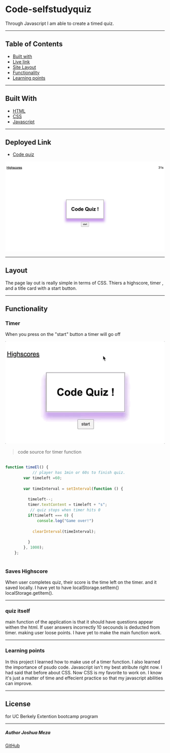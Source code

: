 # Code-selfstudyquiz

Through Javascript I am able to create a timed quiz. 

---

## Table of Contents

* [Built with](#built-with)
* [Live link](#deployed-link)
* [Site Layout](#layout)
* [Functionality](#functionality)
* [Learning points](#learning-points)

---
## Built With

* [HTML](https://developer.mozilla.org/en-US/docs/Web/HTML)
* [CSS](https://developer.mozilla.org/en-US/docs/Web/CSS)
* [Javascript](https://developer.mozilla.org/en-US/docs/Web/JavaScript)
---
## Deployed Link

* [Code quiz](#)

![website](images/website.png)

---

## Layout

The page lay out is really simple in terms of CSS. Thiers a highscore, timer , and a title card with a start button.

---

## Functionality

### Timer 

When you press on the "start" button a timer will go off 

![.gifnav](images/timer.gif)


 > code source for timer function

```javascript

function timeEl() {
            // player has 1min or 60s to finish quiz.
        var timeleft =60;
      
        var timeInterval = setInterval(function () {
        
          timeleft--; 
          timer.textContent = timeleft + "s";
           // quiz stops when timer hits 0
          if(timeleft === 0) {
              console.log("Game over!")
      
            clearInterval(timeInterval);
    
          }
        }, 1000);
    };
   
```

### Saves Highscore

When user completes quiz, their score is the time left on the timer. and it saved locally.
I have yet to have localStorage.setItem()  
localStorage.getItem().


---


### quiz itself

main function of the application is that it should have questions appear withen the html. If user answers incorrectly 10 secounds is deducted from timer. making user loose points. I have yet to make the main function work.





---

### Learning points 

In this project I learned how to make use of a timer function. I also learned the importance of psudo code. Javascript isn't my best atribute right now. I had said that before about CSS. Now CSS is my favorite to work on. I know it's just a matter of time and effecient practice so that my javascript abilities can improve.

---

## License
for UC Berkely Extention bootcamp program

---
##### Author Joshua Meza
[GitHub](https://github.com/705h-S)